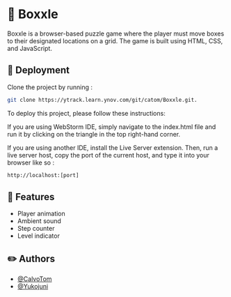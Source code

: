 # 📖 Boxxle

Boxxle is a browser-based puzzle game where the player must move boxes to their designated locations on a grid. The game is built using HTML, CSS, and JavaScript.

## 🚀 Deployment
Clone the project by running :
```bash
git clone https://ytrack.learn.ynov.com/git/catom/Boxxle.git.
```
To deploy this project, please follow these instructions:

If you are using WebStorm IDE, simply navigate to the index.html file and run it by clicking on the triangle in the top right-hand corner.

If you are using another IDE, install the Live Server extension. Then, run a live server host, copy the port of the current host, and type it into your browser like so :

```bash
http://localhost:[port]
```


## 🔧 Features

- Player animation
- Ambient sound
- Step counter
- Level indicator

## ✏️ Authors

- [@CalvoTom](https://github.com/CalvoTom)
- [@Yukojuni](https://github.com/Yukojuni)